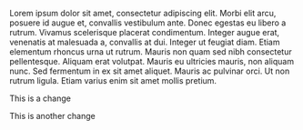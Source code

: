Lorem ipsum dolor sit amet, consectetur adipiscing elit. Morbi elit arcu, posuere id augue et, convallis vestibulum ante. Donec egestas eu libero a rutrum. Vivamus scelerisque placerat condimentum. Integer augue erat, venenatis at malesuada a, convallis at dui. Integer ut feugiat diam. Etiam elementum rhoncus urna ut rutrum. Mauris non quam sed nibh consectetur pellentesque. Aliquam erat volutpat. Mauris eu ultricies mauris, non aliquam nunc. Sed fermentum in ex sit amet aliquet. Mauris ac pulvinar orci. Ut non rutrum ligula. Etiam varius enim sit amet mollis pretium.

This is a change

This is another change